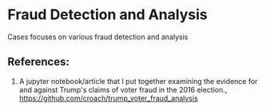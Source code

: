 # Fraud Detection and Analysis
Cases focuses on various fraud detection and analysis

## References:
1. A jupyter notebook/article that I put together examining the evidence for and against Trump's claims of voter fraud in the 2016 election., https://github.com/croach/trump_voter_fraud_analysis

